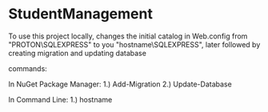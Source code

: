 # StudentManagement

To use this project locally, changes the initial catalog in Web.config from "PROTON\SQLEXPRESS" to you "hostname\SQLEXPRESS",
later followed by creating migration and updating database

commands:

In NuGet Package Manager:
  1.) Add-Migration <name>
  2.) Update-Database
 
In Command Line:
  1.) hostname
